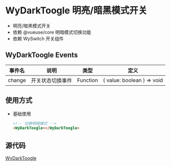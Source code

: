 # WyDarkToogle 明亮/暗黑模式开关

- 明亮/暗黑模式开关
- 依赖 @vueuse/core 明暗模式切换功能
- 依赖 WySwitch 开关组件

## WyDarkToogle Events

| 事件名        | 说明           | 类型  | 定义 |
| ------------- | ------------- | ----- | ----- |
| change | 开关状态切换事件 | Function  | ( value: boolean ) => void |

## 使用方式

- 基础使用

    ```html
    <!-- 切换明暗模式 -->
    <WyDarkToogle></WyDarkToogle>
    ```

## 源代码

[WyDarkToogle](https://gitee.com/little-star227/wy-vue3-vite-basic/blob/master/src/components/WyDarkToogle/index.vue)

